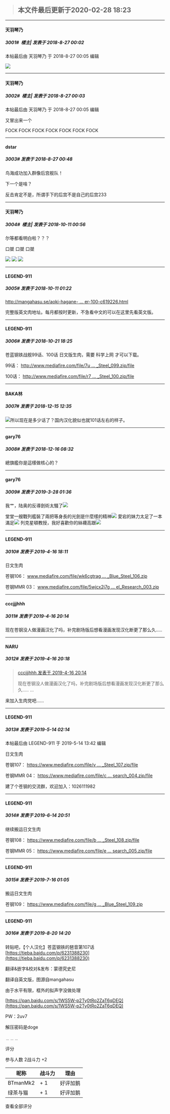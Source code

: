 > ## **本文件最后更新于2020-02-28 18:23** 



*****

####  天羽琴乃  
##### 3001#         楼主| 发表于 2018-8-27 00:02



 本帖最后由 天羽琴乃 于 2018-8-27 00:05 编辑 

<img src="http://oi68.tinypic.com/34j9jxy.jpg" referrerpolicy="no-referrer">







*****

####  天羽琴乃  
##### 3002#         楼主| 发表于 2018-8-27 00:03



 本帖最后由 天羽琴乃 于 2018-8-27 00:05 编辑 

又冒出来一个

FOCK
FOCK
FOCK
FOCK
FOCK
FOCK
FOCK







*****

####  dstar  
##### 3003#       发表于 2018-8-27 00:48




鸟海成功加入群像后宫舰队！

下一个是啥？

反击肯定不是，所谓手下的后宫不是自己的后宫233







*****

####  天羽琴乃  
##### 3004#         楼主| 发表于 2018-10-11 00:56




尔等都看明白啦？？？

口桀 口桀 口桀

<img src="http://oi65.tinypic.com/4qmlj9.jpg" referrerpolicy="no-referrer">

<img src="http://oi65.tinypic.com/2gydn3d.jpg" referrerpolicy="no-referrer">

<img src="http://oi66.tinypic.com/4t6e03.jpg" referrerpolicy="no-referrer">







*****

####  LEGEND-911  
##### 3005#       发表于 2018-10-11 01:22



[http://mangahasu.se/aoki-hagane- ... er-100-c619226.html](http://mangahasu.se/aoki-hagane-no-arpeggio/chapter-100-c619226.html)


完整版英文肉地址。每月都按时更新，不急看中文的可以在这里先看英文版。







*****

####  LEGEND-911  
##### 3006#       发表于 2018-10-21 18:25




苍蓝钢铁战舰99话、100话 日文版生肉，需要 科学上网 才可以下载。


99话：
[http://www.mediafire.com/file/7u ... _Steel_099.zip/file](http://www.mediafire.com/file/7usffsxeiss73uc/Arpeggio_of_Blue_Steel_099.zip/file)

100话：
[http://www.mediafire.com/file/r7 ... _Steel_100.zip/file](http://www.mediafire.com/file/r72g0sf8ppb3js9/Arpeggio_of_Blue_Steel_100.zip/file)







*****

####  BAKA林  
##### 3007#       发表于 2018-12-15 12:35



<img src="https://static.saraba1st.com/image/smiley/face2017/016.png" referrerpolicy="no-referrer">所以现在是多少话了？国内汉化貌似也就101话左右的样子。







*****

####  gary76  
##### 3008#       发表于 2018-12-16 08:32




總旗艦你是這樣做核心的？







*****

####  gary76  
##### 3009#       发表于 2019-3-28 01:36




我艹，陆奥的反導劍術太騷了<img src="https://static.saraba1st.com/image/smiley/face2017/068.png" referrerpolicy="no-referrer">

堂堂一艘戰列艦裝了兩把等身長的光劍是什麼樣的精神<img src="https://static.saraba1st.com/image/smiley/face2017/066.png" referrerpolicy="no-referrer">
愛宕的妹力太足了一本滿足<img src="https://static.saraba1st.com/image/smiley/face2017/077.png" referrerpolicy="no-referrer">
列克星頓教授，我好喜歡你的絲襪高跟<img src="https://static.saraba1st.com/image/smiley/face2017/149.png" referrerpolicy="no-referrer">







*****

####  LEGEND-911  
##### 3010#       发表于 2019-4-16 18:11




日文生肉

苍钢106：
[www.mediafire.com/file/wk6cgtrag ... _Blue_Steel_106.zip](http://www.mediafire.com/file/wk6cgtrageq4kes/Arpeggio_of_Blue_Steel_106.zip)


苍钢MMR 03：
[www.mediafire.com/file/5wjcx2j7g ... el_Research_003.zip](http://www.mediafire.com/file/5wjcx2j7gc1bfk8/Arpeggio_of_Blue_Steel_Mental_Model_Research_003.zip)







*****

####  cccjjjhhh  
##### 3011#       发表于 2019-4-16 20:14




现在苍钢没人做漫画汉化了吗，补完剧场版后想看漫画发现汉化断更了那么久.....







*****

####  NARU  
##### 3012#       发表于 2019-4-16 20:18



<blockquote><a href="httphttps://bbs.saraba1st.com/2b/forum.php?mod=redirect&amp;goto=findpost&amp;pid=43329128&amp;ptid=949824" target="_blank">cccjjjhhh 发表于 2019-4-16 20:14</a>

现在苍钢没人做漫画汉化了吗，补完剧场版后想看漫画发现汉化断更了那么久..... ...</blockquote>
来加入生肉党吧……







*****

####  LEGEND-911  
##### 3013#       发表于 2019-5-14 02:14



 本帖最后由 LEGEND-911 于 2019-5-14 13:42 编辑 

日文生肉

苍钢107：
[https://www.mediafire.com/file/v ... _Steel_107.zip/file](https://www.mediafire.com/file/vazgnf5qaci52fp/Arpeggio_of_Blue_Steel_107.zip/file)


苍钢MMR 04：
[https://www.mediafire.com/file/c ... search_004.zip/file](https://www.mediafire.com/file/cdeihetbtxp69en/Arpeggio_of_Blue_Steel_Mental_Model_Research_004.zip/file)


建了个苍钢的交流群，欢迎加入：1026111982








*****

####  LEGEND-911  
##### 3014#       发表于 2019-6-14 20:51




继续搬运日文生肉

苍钢108：
[https://www.mediafire.com/file/b ... _Steel_108.zip/file](https://www.mediafire.com/file/b1bw8ydy69p9b38/Arpeggio_of_Blue_Steel_108.zip/file)


苍钢MMR 05：
[https://www.mediafire.com/file/e ... search_005.zip/file](https://www.mediafire.com/file/eu5kndd09dnm2q0/Arpeggio_of_Blue_Steel_Mental_Model_Research_005.zip/file)







*****

####  LEGEND-911  
##### 3015#       发表于 2019-7-16 01:05




搬运日文生肉

苍钢109：
[https://www.mediafire.com/file/g ... _Blue_Steel_109.zip](https://www.mediafire.com/file/gk2cu388vb38u9l/Arpeggio_of_Blue_Steel_109.zip)







*****

####  LEGEND-911  
##### 3016#       发表于 2019-8-20 14:20




转贴吧，【个人汉化】苍蓝钢铁的琶音第107话
[https://tieba.baidu.com/p/6231388230](https://tieba.baidu.com/p/6231388230)


翻译&amp;嵌字&amp;校对&amp;发布：蒙德究史尼

翻译自英文版，图源自mangahasu

由于水平有限，框外的拟声字没做处理

[https://pan.baidu.com/s/1WS5W-p2Ty0tRo2ZaT6qDEQ](https://pan.baidu.com/s/1WS5W-p2Ty0tRo2ZaT6qDEQ) 

PW：2uv7

解压密码是doge



﹍﹍﹍

评分





 参与人数 2战斗力 +2

|昵称|战斗力|理由|
|----|---|---|
| BTmanMk2| + 1|好评加鹅|
| 绿茶与猫| + 1|好评加鹅|



查看全部评分




                                                 